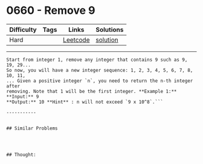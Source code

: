 # 0660 - Remove 9

Difficulty  | Tags | Links | Solutions
----------- | ---- | ----- | -----
Hard |  | [Leetcode](https://leetcode.com/problems/remove-9) | [solution](https://leetcode.com/problems/remove-9/solution/)


-----------

```
Start from integer 1, remove any integer that contains 9 such as 9, 19, 29...
So now, you will have a new integer sequence: 1, 2, 3, 4, 5, 6, 7, 8, 10, 11,
... Given a positive integer `n`, you need to return the n-th integer after
removing. Note that 1 will be the first integer. **Example 1:** **Input:** 9
**Output:** 10 **Hint** : n will not exceed `9 x 10^8`.```

-----------


## Similar Problems




## Thought:
